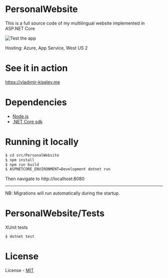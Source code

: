 # PersonalWebsite
This is a full source code of my multilingual website implemented in ASP.NET Core

![Test the app](https://github.com/nettsundere/PersonalWebsite/workflows/Test%20the%20app/badge.svg?branch=develop)

Hosting: Azure, App Service, West US 2

# See it in action
https://vladimir-kiselev.me

# Dependencies
- [Node.js](https://nodejs.org/en/)
- [.NET Core sdk](https://www.microsoft.com/net/download)

# Running it locally
```sh
$ cd src/PersonalWebsite
$ npm install
$ npm run build
$ ASPNETCORE_ENVIRONMENT=Development dotnet run 
```
Then navigate to http://localhost:8080

---
NB: Migrations will run automatically during the startup. 

# PersonalWebsite/Tests
XUnit tests
```
$ dotnet test
```

# License
License - [MIT](https://github.com/nettsundere/PersonalWebsite/blob/develop/License.md)

